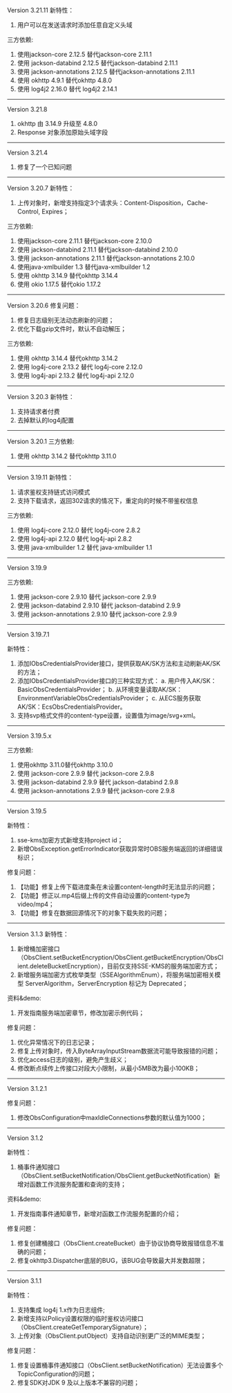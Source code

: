 Version 3.21.11
新特性：
1. 用户可以在发送请求时添加任意自定义头域

三方依赖:   
1. 使用jackson-core 2.12.5 替代jackson-core 2.11.1
2. 使用 jackson-databind 2.12.5 替代jackson-databind 2.11.1
3. 使用 jackson-annotations 2.12.5 替代jackson-annotations 2.11.1
4. 使用 okhttp 4.9.1 替代okhttp 4.8.0
5. 使用 log4j2 2.16.0 替代 log4j2 2.14.1
-----------------------------------------------------------------------------------
Version 3.21.8

1. okhttp 由 3.14.9 升级至 4.8.0
2. Response 对象添加原始头域字段

-----------------------------------------------------------------------------------
Version 3.21.4

1. 修复了一个已知问题

-----------------------------------------------------------------------------------

Version 3.20.7
新特性：
1. 上传对象时，新增支持指定3个请求头：Content-Disposition，Cache-Control, Expires；

三方依赖:
1. 使用jackson-core 2.11.1 替代jackson-core 2.10.0
2. 使用 jackson-databind 2.11.1 替代jackson-databind 2.10.0
3. 使用 jackson-annotations 2.11.1 替代jackson-annotations 2.10.0
4. 使用java-xmlbuilder 1.3 替代java-xmlbuilder 1.2
5. 使用 okhttp 3.14.9 替代okhttp 3.14.4
5. 使用 okio 1.17.5 替代okio 1.17.2

-----------------------------------------------------------------------------------

Version 3.20.6
修复问题：
1. 修复日志级别无法动态刷新的问题；
2. 优化下载gzip文件时，默认不自动解压；

三方依赖:
1. 使用 okhttp 3.14.4 替代okhttp 3.14.2
2. 使用 log4j-core 2.13.2 替代 log4j-core 2.12.0
3. 使用 log4j-api 2.13.2 替代  log4j-api 2.12.0

-----------------------------------------------------------------------------------

Version 3.20.3
新特性：
1. 支持请求者付费
2. 去掉默认的log4j配置

-----------------------------------------------------------------------------------

Version 3.20.1
三方依赖:
1. 使用 okhttp 3.14.2 替代okhttp 3.11.0

-----------------------------------------------------------------------------------

Version 3.19.11
新特性：
1. 请求鉴权支持链式访问模式
2. 支持下载请求，返回302请求的情况下，重定向的时候不带鉴权信息

三方依赖:
1. 使用 log4j-core 2.12.0 替代 log4j-core 2.8.2
2. 使用 log4j-api 2.12.0 替代  log4j-api 2.8.2
3. 使用 java-xmlbuilder 1.2 替代 java-xmlbuilder 1.1

-----------------------------------------------------------------------------------

Version 3.19.9

三方依赖:
1. 使用 jackson-core 2.9.10 替代 jackson-core 2.9.9
2. 使用 jackson-databind 2.9.10 替代 jackson-databind 2.9.9
3. 使用 jackson-annotations 2.9.10 替代 jackson-core 2.9.9

-----------------------------------------------------------------------------------

Version 3.19.7.1

新特性：
1. 添加IObsCredentialsProvider接口，提供获取AK/SK方法和主动刷新AK/SK的方法；
2. 添加IObsCredentialsProvider接口的三种实现方式：
   a. 用户传入AK/SK：BasicObsCredentialsProvider；
   b. 从环境变量读取AK/SK：EnvironmentVariableObsCredentialsProvider；
   c. 从ECS服务获取AK/SK：EcsObsCredentialsProvider。
3. 支持svp格式文件的content-type设置，设置值为image/svg+xml。

-----------------------------------------------------------------------------------
Version 3.19.5.x

三方依赖:
1. 使用okhttp 3.11.0替代okhttp 3.10.0
2. 使用 jackson-core 2.9.9 替代 jackson-core 2.9.8
3. 使用 jackson-databind 2.9.9 替代 jackson-databind 2.9.8
4. 使用 jackson-annotations 2.9.9 替代 jackson-core 2.9.8

-----------------------------------------------------------------------------------

Version 3.19.5

新特性：
1. sse-kms加密方式新增支持project id；
2. 新增ObsException.getErrorIndicator获取异常时OBS服务端返回的详细错误标识；

修复问题：
1. 【功能】修复上传下载进度条在未设置content-length时无法显示的问题；
2. 【功能】修正以.mp4后缀上传的文件自动设置的content-type为video/mp4；
3. 【功能】修复在数据回源情况下的对象下载失败的问题；

-----------------------------------------------------------------------------------

Version 3.1.3
新特性：
1. 新增桶加密接口（ObsClient.setBucketEncryption/ObsClient.getBucketEncryption/ObsClient.deleteBucketEncryption），目前仅支持SSE-KMS的服务端加密方式；
2. 新增服务端加密方式枚举类型（SSEAlgorithmEnum），将服务端加密相关模型 ServerAlgorithm，ServerEncryption 标记为 Deprecated；

资料&demo:
1. 开发指南服务端加密章节，修改加密示例代码；

修复问题：
1. 优化异常情况下的日志记录；
2. 修复上传对象时，传入ByteArrayInputStream数据流可能导致报错的问题；
3. 优化access日志的级别，避免产生歧义；
4. 修改断点续传上传接口对段大小限制，从最小5MB改为最小100KB；

-----------------------------------------------------------------------------------

Version 3.1.2.1

修复问题：
1. 修改ObsConfiguration中maxIdleConnections参数的默认值为1000；

-----------------------------------------------------------------------------------

Version 3.1.2

新特性：
1. 桶事件通知接口（ObsClient.setBucketNotification/ObsClient.getBucketNotification）新增对函数工作流服务配置和查询的支持；

资料&demo:
1. 开发指南事件通知章节，新增对函数工作流服务配置的介绍；

修复问题：
1. 修复创建桶接口（ObsClient.createBucket）由于协议协商导致报错信息不准确的问题；
2. 修复okhttp3.Dispatcher底层的BUG，该BUG会导致最大并发数超限；

-----------------------------------------------------------------------------------

Version 3.1.1

新特性：
1. 支持集成 log4j 1.x作为日志组件;
2. 新增支持以Policy设置权限的临时鉴权访问接口（ObsClient.createGetTemporarySignature）；
3. 上传对象（ObsClient.putObject）支持自动识别更广泛的MIME类型；

修复问题：
1. 修复设置桶事件通知接口（ObsClient.setBucketNotification）无法设置多个TopicConfiguration的问题；
2. 修复SDK对JDK 9 及以上版本不兼容的问题；





